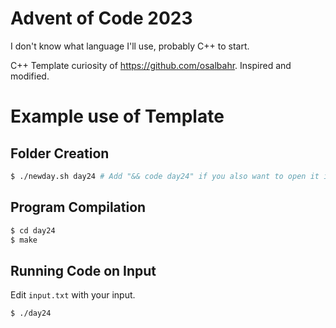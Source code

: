 # Advent of Code 2023

I don't know what language I'll use, probably C++ to start.

C++ Template curiosity of https://github.com/osalbahr. Inspired and modified.

# Example use of Template

## Folder Creation

```bash
$ ./newday.sh day24 # Add "&& code day24" if you also want to open it in Visual Studio Code
```

## Program Compilation

```bash
$ cd day24
$ make
```

## Running Code on Input

Edit `input.txt` with your input.

```bash
$ ./day24
```
